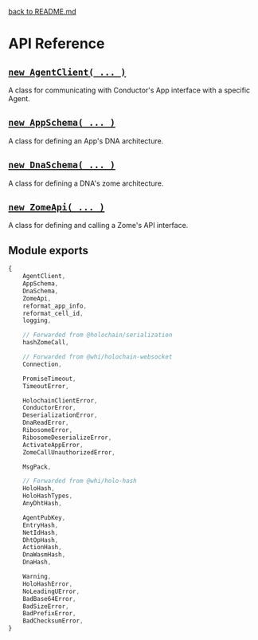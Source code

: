 [back to README.md](../README.md)


# API Reference

## [`new AgentClient( ... )`](./API_AgentClient.md)
A class for communicating with Conductor's App interface with a specific Agent.


## [`new AppSchema( ... )`](./API_AppSchema.md)
A class for defining an App's DNA architecture.


## [`new DnaSchema( ... )`](./API_DnaSchema.md)
A class for defining a DNA's zome architecture.


## [`new ZomeApi( ... )`](./API_ZomeApi.md)
A class for defining and calling a Zome's API interface.



## Module exports
```javascript
{
    AgentClient,
    AppSchema,
    DnaSchema,
    ZomeApi,
    reformat_app_info,
    reformat_cell_id,
    logging,

    // Forwarded from @holochain/serialization
    hashZomeCall,

    // Forwarded from @whi/holochain-websocket
    Connection,

    PromiseTimeout,
    TimeoutError,

    HolochainClientError,
    ConductorError,
    DeserializationError,
    DnaReadError,
    RibosomeError,
    RibosomeDeserializeError,
    ActivateAppError,
    ZomeCallUnauthorizedError,

    MsgPack,

    // Forwarded from @whi/holo-hash
    HoloHash,
    HoloHashTypes,
    AnyDhtHash,

    AgentPubKey,
    EntryHash,
    NetIdHash,
    DhtOpHash,
    ActionHash,
    DnaWasmHash,
    DnaHash,

    Warning,
    HoloHashError,
    NoLeadingUError,
    BadBase64Error,
    BadSizeError,
    BadPrefixError,
    BadChecksumError,
}
```
